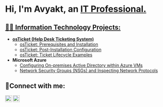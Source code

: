 <h1>Hi, I'm Avyakt, an <a href="https://www.linkedin.com/in/avyakt-rout-1aa866220/">IT Professional.</h1>

<h2>👨‍💻 Information Technology Projects:</h2>

- <b>osTicket (Help Desk Ticketing System)</b>
  - [osTicket: Prerequisites and Installation](https://github.com/avyaktrout/osticket-prereqs)
  - [osTicket: Post-Installation Configuration](https://github.com/avyaktrout/post-install-config)
  - [osTicket: Ticket Lifecycle Examples](https://github.com/avyaktrout/ticket-lifecycle)
- <b>Microsoft Azure</b>
  - [Configuring On-premises Active Directory within Azure VMs](https://github.com/avyaktrout/configure-ad)
  - [Network Security Groups (NSGs) and Inspecting Network Protocols](https://github.com/avyaktrout/azure-network-protocols)

<h2>🤳Connect with me:</h2>

[<img align="left" alt="Josh | LinkedIn" width="22px" src="https://cdn.jsdelivr.net/npm/simple-icons@v3/icons/linkedin.svg" />][linkedin]
[<img align="left" alt="Josh | Instagram" width="22px" src="https://cdn.jsdelivr.net/npm/simple-icons@v3/icons/instagram.svg" />][instagram]

[instagram]: https://www.instagram.com/avyakt_rout12
[linkedin]: https://www.linkedin.com/in/avyakt-rout-1aa866220/
